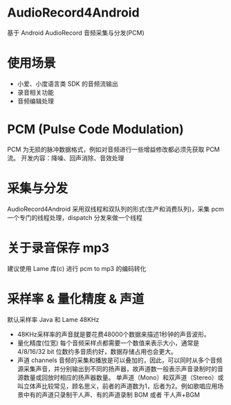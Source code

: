 # AudioRecord4Android
基于 Android AudioRecord 音频采集与分发(PCM)

# 使用场景
 - 小爱、小度语言类 SDK 的音频流输出
 - 录音相关功能
 - 音频编辑处理
 
 
# PCM (Pulse Code Modulation)
PCM 为无损的脉冲数据格式，例如对音频进行一些增益修改都必须先获取 PCM 流。
开发内容：降噪、回声消除、音效处理

# 采集与分发
AudioRecord4Android 采用双线程和双队列的形式(生产和消费队列)，采集 pcm 一个专门的线程处理，dispatch 分发来做一个线程

# 关于录音保存 mp3
建议使用 Lame 库(c) 进行 pcm to mp3 的编码转化

# 采样率 & 量化精度 & 声道
默认采样率 Java 和  Lame 48KHz 
- 48KHz采样率的声音就是要花费48000个数据来描述1秒钟的声音波形。
- 量化精度(位宽) 每个音频采样点都需要一个数值来表示大小，通常是 4/8/16/32 bit 位数约多音质约好，数据存储占用也会更大。
- 声道 channels 音频的采集和播放是可以叠加的，因此，可以同时从多个音频源采集声音，并分别输出到不同的扬声器，故声道数一般表示声音录制时的音源数量或回放时相应的扬声器数量。
单声道（Mono）和双声道（Stereo）或叫立体声比较常见，顾名思义，前者的声道数为1，后者为2。例如歌唱应用场景中有的声道只录制干人声、有的声道录制 BGM 或者 干人声+BGM